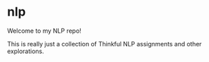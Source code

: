 # nlp

Welcome to my NLP repo!

This is really just a collection of Thinkful NLP assignments and other explorations.

